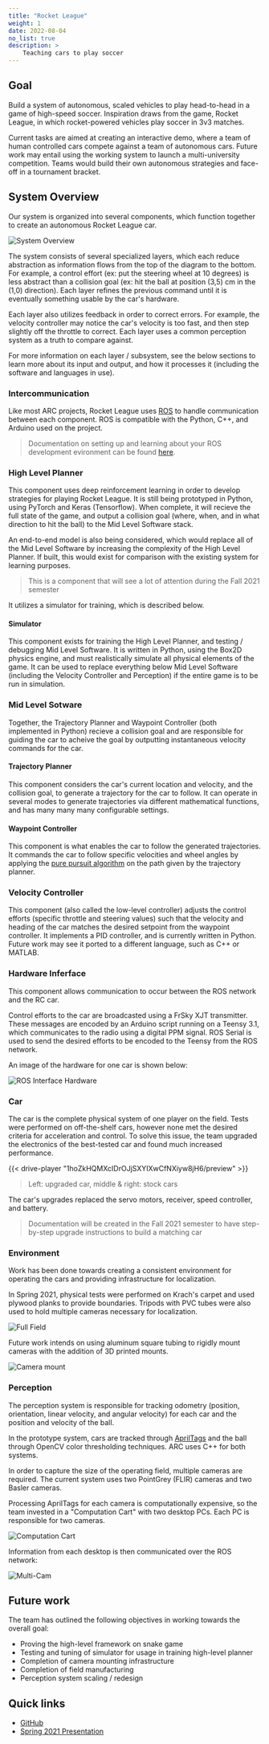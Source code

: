 ```yaml
---
title: "Rocket League"
weight: 1
date: 2022-08-04
no_list: true
description: >
    Teaching cars to play soccer
---
```


## Goal

Build a system of autonomous, scaled vehicles to play head-to-head in a game of high-speed soccer. Inspiration draws from the game, Rocket League, in which rocket-powered vehicles play soccer in 3v3 matches.

Current tasks are aimed at creating an interactive demo, where a team of human controlled cars compete against a team of autonomous cars. Future work may entail using the working system to launch a multi-university competition. Teams would build their own autonomous strategies and face-off in a tournament bracket.

## System Overview

Our system is organized into several components, which function together to create an autonomous Rocket League car.

![System Overview](images/system-overview.png)

The system consists of several specialized layers, which each reduce abstraction as information flows from the top of the diagram to the bottom. For example, a control effort (ex: put the steering wheel at 10 degrees) is less abstract than a collision goal (ex: hit the ball at position (3,5) cm in the (1,0) direction). Each layer refines the previous command until it is eventually something usable by the car's hardware.

Each layer also utilizes feedback in order to correct errors. For example, the velocity controller may notice the car's velocity is too fast, and then step slightly off the throttle to correct. Each layer uses a common perception system as a truth to compare against.

For more information on each layer / subsystem, see the below sections to learn more about its input and output, and how it processes it (including the software and languages in use).

### Intercommunication

Like most ARC projects, Rocket League uses [ROS](https://www.ros.org/about-ros/) to handle communication between each component. ROS is compatible with the Python, C++, and Arduino used on the project.

> Documentation on setting up and learning about your ROS development evironment can be found [here](/wiki/tutorials/ros).

<!--
This is way too high level for an overview, but it should eventually go on a different page

The following was created Spring '21 to detail our ROS network:
![ROS Network](ssets/images/ros-network.png) -->

### High Level Planner

This component uses deep reinforcement learning in order to develop strategies for playing Rocket League. It is still being prototyped in Python, using PyTorch and Keras (Tensorflow). When complete, it will recieve the full state of the game, and output a collision goal (where, when, and in what direction to hit the ball) to the Mid Level Software stack.

An end-to-end model is also being considered, which would replace all of the Mid Level Software by increasing the complexity of the High Level Planner. If built, this would exist for comparison with the existing system for learning purposes.

> This is a component that will see a lot of attention during the Fall 2021 semester

It utilizes a simulator for training, which is described below.

#### Simulator

This component exists for training the High Level Planner, and testing / debugging Mid Level Software. It is written in Python, using the Box2D physics engine, and must realistically simulate all physical elements of the game. It can be used to replace everything below Mid Level Software (including the Velocity Controller and Perception) if the entire game is to be run in simulation.

### Mid Level Sotware

Together, the Trajectory Planner and Waypoint Controller (both implemented in Python) recieve a collision goal and are responsible for guiding the car to acheive the goal by outputting instantaneous velocity commands for the car.

#### Trajectory Planner

This component considers the car's current location and velocity, and the collision goal, to generate a trajectory for the car to follow. It can operate in several modes to generate trajectories via different mathematical functions, and has many many many configurable settings.

#### Waypoint Controller

This component is what enables the car to follow the generated trajectories. It commands the car to follow specific velocities and wheel angles by applying the [pure pursuit algorithm](https://www.mathworks.com/help/robotics/ug/pure-pursuit-controller.html#:~:text=Pure%20pursuit%20is%20a%20path,in%20front%20of%20the%20robot.&text=You%20can%20think%20of%20this,point%20in%20front%20of%20it.) on the path given by the trajectory planner.

### Velocity Controller

This component (also called the low-level controller) adjusts the control efforts (specific throttle and steering values) such that the velocity and heading of the car matches the desired setpoint from the waypoint controller. It implements a PID controller, and is currently written in Python. Future work may see it ported to a different language, such as C++ or MATLAB.

### Hardware Inferface

This component allows communication to occur between the ROS network and the RC car.

Control efforts to the car are broadcasted using a FrSky XJT transmitter. These messages are encoded by an Arduino script running on a Teensy 3.1, which communicates to the radio using a digital PPM signal. ROS Serial is used to send the desired efforts to be encoded to the Teensy from the ROS network.

An image of the hardware for one car is shown below:

![ROS Interface Hardware](images/ros-interface.jpg)

### Car

The car is the complete physical system of one player on the field. Tests were performed on off-the-shelf cars, however none met the desired criteria for acceleration and control. To solve this issue, the team upgraded the electronics of the best-tested car and found much increased performance.

{{< drive-player "1hoZkHQMXcIDrOJjSXYIXwCfNXiyw8jH6/preview" >}}

> Left: upgraded car, middle & right: stock cars

The car's upgrades replaced the servo motors, receiver, speed controller, and battery.

> Documentation will be created in the Fall 2021 semester to have step-by-step upgrade instructions to build a matching car

<!--
TODO: include more info on car's specific upgrades
TODO: include picture of car's upgrades
-->

### Environment

Work has been done towards creating a consistent environment for operating the cars and providing infrastructure for localization.

In Spring 2021, physical tests were performed on Krach's carpet and used plywood planks to provide boundaries. Tripods with PVC tubes were also used to hold multiple cameras necessary for localization.

![Full Field](images/full-field.png)

Future work intends on using aluminum square tubing to rigidly mount cameras with the addition of 3D printed mounts.

![Camera mount](images/camera-mounting.png)

### Perception

The perception system is responsible for tracking odometry (position, orientation, linear velocity, and angular velocity) for each car and the position and velocity of the ball.

In the prototype system, cars are tracked through [AprilTags](https://april.eecs.umich.edu/software/apriltag#:~:text=AprilTag%20is%20a%20visual%20fiducial,tags%20relative%20to%20the%20camera.) and the ball through OpenCV color thresholding techniques. ARC uses C++ for both systems.

In order to capture the size of the operating field, multiple cameras are required. The current system uses two PointGrey (FLIR) cameras and two Basler cameras.

Processing AprilTags for each camera is computationally expensive, so the team invested in a "Computation Cart" with two desktop PCs. Each PC is responsible for two cameras.

![Computation Cart](images/computation-cart.jpg)

Information from each desktop is then communicated over the ROS network:

![Multi-Cam](images/multiple-cameras.png)

## Future work

The team has outlined the following objectives in working towards the overall goal:

- Proving the high-level framework on snake game
- Testing and tuning of simulator for usage in training high-level planner
- Completion of camera mounting infrastructure
- Completion of field manufacturing
- Perception system scaling / redesign

## Quick links

- [GitHub](https://github.com/purdue-arc/rocket_league)
- [Spring 2021 Presentation](https://drive.google.com/file/d/1zw7jYFSYIVamnQTyYaT1TCJGP7sZOg1J/view?usp=sharing)